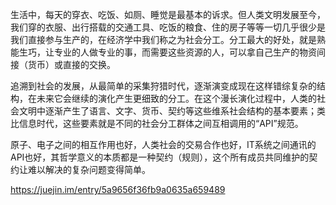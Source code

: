 生活中，每天的穿衣、吃饭、如厕、睡觉是最基本的诉求。但人类文明发展至今，我们穿的衣服、出行搭载的交通工具、吃饭的粮食、住的房子等等一切几乎很少是我们直接参与生产的，在经济学中我们称之为社会分工。分工最大的好处，就是熟能生巧，让专业的人做专业的事，而需要这些资源的人，可以拿自己生产的物资间接（货币）或直接的交换。

追溯到社会的发展，从最简单的采集狩猎时代，逐渐演变成现在这样错综复杂的结构，在未来它会继续的演化产生更细致的分工。在这个漫长演化过程中，人类的社会文明中逐渐产生了语言、文字、货币、契约等这些维系社会结构的基本要素；类比信息时代，这些要素就是不同的社会分工群体之间互相调用的“API”规范。

原子、电子之间的相互作用也好，人类社会的交易合作也好，IT系统之间通讯的API也好，其哲学意义的本质都是一种契约（规则），这个所有成员共同维护的契约让难以解决的复杂问题变得简单。

 https://juejin.im/entry/5a9656f36fb9a0635a659489

